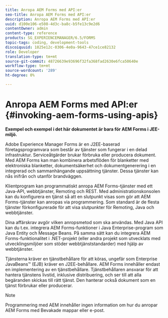 ```yaml
---
title: Anropa AEM Forms med API:er
seo-title: Anropa AEM Forms med API:er
description: Anropa AEM Forms med API:er
uuid: d100e106-e508-4d3c-ba8c-b5fe13c9e2d6
contentOwner: admin
content-type: reference
products: SG_EXPERIENCEMANAGER/6.5/FORMS
topic-tags: coding, development-tools
discoiquuid: 1825e12c-0306-4e0a-9643-47ce1ce82132
role: Developer
translation-type: tm+mt
source-git-commit: 48726639e93696f32fa368fad2630e6fca50640e
workflow-type: tm+mt
source-wordcount: '289'
ht-degree: 0%

---
```



# Anropa AEM Forms med API:er {#invoking-aem-forms-using-apis}

**Exempel och exempel i det här dokumentet är bara för AEM Forms i JEE-miljö.**

Adobe Experience Manager Forms är en J2EE-baserad företagsprogramvara som består av tjänster som fungerar i en delad infrastruktur. Serviceåtgärder brukar förbruka eller producera dokument. Med AEM Forms kan man kombinera arbetsflöden för blanketter med elektroniska blanketter, dokumentsäkerhet och dokumentgenerering i en integrerad och sammanhängande uppsättning tjänster. Dessa tjänster kan nås inifrån och utanför brandväggen.

Klientprogram kan programmatiskt anropa AEM Forms-tjänster med ett Java-API, webbtjänster, Remoting och REST. Med administrationskonsolen kan du konfigurera en tjänst så att en slutpunkt visas som gör att AEM Forms-tjänster kan anropas via programmering. Som standard är de flesta tjänster förkonfigurerade för att visa slutpunkter för Remoting, Java och webbtjänster.

Dina affärskrav avgör vilken anropsmetod som ska användas. Med Java API kan du t.ex. integrera AEM Forms-funktioner i Java Enterprise-program som Java Entity och Message Beans. På samma sätt kan du integrera AEM Forms-funktionalitet i .NET-projekt (eller andra projekt som utvecklats med utvecklingsmiljöer som stöder webbtjänststandarder) med hjälp av webbtjänster.

Tjänsterna kräver en tjänstbehållare för att köras, ungefär som Enterprise JavaBeans™ (EJB) kräver en J2EE-behållare. AEM Forms innehåller endast en implementering av en tjänstbehållare. Tjänstbehållaren ansvarar för att hantera tjänstens livstid, inklusive distribuering, och ser till att alla begäranden skickas till rätt tjänst. Den hanterar också dokument som en tjänst förbrukar eller producerar.

>[!NOTE]
>
>Programmering med AEM innehåller ingen information om hur du anropar AEM Forms med Bevakade mappar eller e-post.

